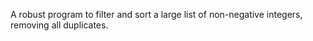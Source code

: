 A robust program to filter and sort a large list of non-negative integers, removing all duplicates.
